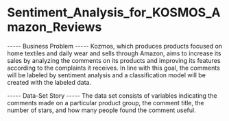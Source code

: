 # Sentiment_Analysis_for_KOSMOS_Amazon_Reviews

----- Business Problem -----
Kozmos, which produces products focused on home textiles and daily wear 
and sells through Amazon, aims to increase its sales by analyzing the 
comments on its products and improving its features according to the 
complaints it receives. In line with this goal, the comments will be 
labeled by sentiment analysis and a classification model will be 
created with the labeled data.


----- Data-Set Story -----
The data set consists of variables indicating the comments made on a 
particular product group, the comment title, the number of stars, and 
how many people found the comment useful.
